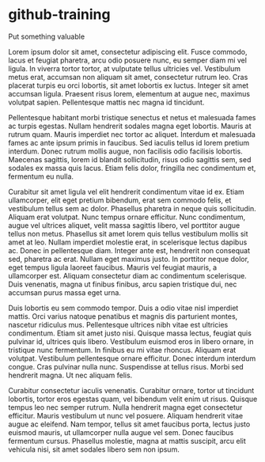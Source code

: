 # github-training


Put something valuable 


Lorem ipsum dolor sit amet, consectetur adipiscing elit. Fusce commodo, lacus et feugiat pharetra, arcu odio posuere nunc, eu semper diam mi vel ligula. In viverra tortor tortor, at vulputate tellus ultricies vel. Vestibulum metus erat, accumsan non aliquam sit amet, consectetur rutrum leo. Cras placerat turpis eu orci lobortis, sit amet lobortis ex luctus. Integer sit amet accumsan ligula. Praesent risus lorem, elementum at augue nec, maximus volutpat sapien. Pellentesque mattis nec magna id tincidunt.

Pellentesque habitant morbi tristique senectus et netus et malesuada fames ac turpis egestas. Nullam hendrerit sodales magna eget lobortis. Mauris at rutrum quam. Mauris imperdiet nec tortor ac aliquet. Interdum et malesuada fames ac ante ipsum primis in faucibus. Sed iaculis tellus id lorem pretium interdum. Donec rutrum mollis augue, non facilisis odio facilisis lobortis. Maecenas sagittis, lorem id blandit sollicitudin, risus odio sagittis sem, sed sodales ex massa quis lacus. Etiam felis dolor, fringilla nec condimentum et, fermentum eu nulla.

Curabitur sit amet ligula vel elit hendrerit condimentum vitae id ex. Etiam ullamcorper, elit eget pretium bibendum, erat sem commodo felis, et vestibulum tellus sem ac dolor. Phasellus pharetra in neque quis sollicitudin. Aliquam erat volutpat. Nunc tempus ornare efficitur. Nunc condimentum, augue vel ultrices aliquet, velit massa sagittis libero, vel porttitor augue tellus non metus. Phasellus sit amet lorem quis tellus vestibulum mollis sit amet at leo. Nullam imperdiet molestie erat, in scelerisque lectus dapibus ac. Donec in pellentesque diam. Integer ante est, hendrerit non consequat sed, pharetra ac erat. Nullam eget maximus justo. In porttitor neque dolor, eget tempus ligula laoreet faucibus. Mauris vel feugiat mauris, a ullamcorper est. Aliquam consectetur diam ac condimentum scelerisque. Duis venenatis, magna ut finibus finibus, arcu sapien tristique dui, nec accumsan purus massa eget urna.

Duis lobortis eu sem commodo tempor. Duis a odio vitae nisl imperdiet mattis. Orci varius natoque penatibus et magnis dis parturient montes, nascetur ridiculus mus. Pellentesque ultrices nibh vitae est ultricies condimentum. Etiam sit amet justo nisi. Quisque massa lectus, feugiat quis pulvinar id, ultrices quis libero. Vestibulum euismod eros in libero ornare, in tristique nunc fermentum. In finibus eu mi vitae rhoncus. Aliquam erat volutpat. Vestibulum pellentesque ornare efficitur. Donec interdum interdum congue. Cras pulvinar nulla nunc. Suspendisse at tellus risus. Morbi sed hendrerit magna. Ut nec aliquam felis.

Curabitur consectetur iaculis venenatis. Curabitur ornare, tortor ut tincidunt lobortis, tortor eros egestas quam, vel bibendum velit enim ut risus. Quisque tempus leo nec semper rutrum. Nulla hendrerit magna eget consectetur efficitur. Mauris vestibulum ut nunc vel posuere. Aliquam hendrerit vitae augue ac eleifend. Nam tempor, tellus sit amet faucibus porta, lectus justo euismod mauris, ut ullamcorper nulla augue vel sem. Donec faucibus fermentum cursus. Phasellus molestie, magna at mattis suscipit, arcu elit vehicula nisi, sit amet sodales libero sem non ipsum. 
